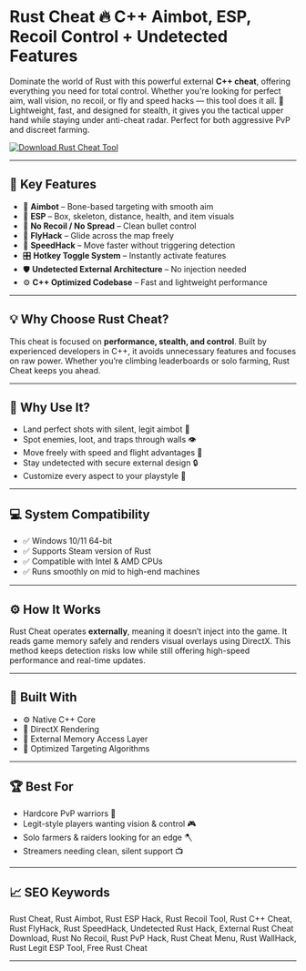 # Rust Cheat 🔥 C++ Aimbot, ESP, Recoil Control + Undetected Features

Dominate the world of Rust with this powerful external **C++ cheat**, offering everything you need for total control. Whether you're looking for perfect aim, wall vision, no recoil, or fly and speed hacks — this tool does it all. 🧠 Lightweight, fast, and designed for stealth, it gives you the tactical upper hand while staying under anti-cheat radar. Perfect for both aggressive PvP and discreet farming.

[![Download Rust Cheat Tool](https://img.shields.io/badge/Download-Rust_Cheat_Tool-blueviolet)](https://wecheaters.github.io/cheats/rust/)

---

## 🎯 Key Features

- 🎯 **Aimbot** – Bone-based targeting with smooth aim  
- 🧠 **ESP** – Box, skeleton, distance, health, and item visuals  
- 🔫 **No Recoil / No Spread** – Clean bullet control  
- 🚀 **FlyHack** – Glide across the map freely  
- 💨 **SpeedHack** – Move faster without triggering detection  
- 🎛️ **Hotkey Toggle System** – Instantly activate features  
- 🛡️ **Undetected External Architecture** – No injection needed  
- ⚙️ **C++ Optimized Codebase** – Fast and lightweight performance  

---

## 💡 Why Choose Rust Cheat?

This cheat is focused on **performance, stealth, and control**. Built by experienced developers in C++, it avoids unnecessary features and focuses on raw power. Whether you’re climbing leaderboards or solo farming, Rust Cheat keeps you ahead.

---

## 🔐 Why Use It?

- Land perfect shots with silent, legit aimbot 🎯  
- Spot enemies, loot, and traps through walls 👁️  
- Move freely with speed and flight advantages 🚁  
- Stay undetected with secure external design 🔒  
- Customize every aspect to your playstyle 🧩  

---

## 💻 System Compatibility

- ✅ Windows 10/11 64-bit  
- ✅ Supports Steam version of Rust  
- ✅ Compatible with Intel & AMD CPUs  
- ✅ Runs smoothly on mid to high-end machines  

---

## ⚙️ How It Works

Rust Cheat operates **externally**, meaning it doesn’t inject into the game. It reads game memory safely and renders visual overlays using DirectX. This method keeps detection risks low while still offering high-speed performance and real-time updates.

---

## 🧩 Built With

- ⚙️ Native C++ Core  
- 🎨 DirectX Rendering  
- 🔐 External Memory Access Layer  
- 🧠 Optimized Targeting Algorithms  

---

## 🏆 Best For

- Hardcore PvP warriors 🔫  
- Legit-style players wanting vision & control 🎮  
- Solo farmers & raiders looking for an edge 🪓  
- Streamers needing clean, silent support 📺  

---

## 📈 SEO Keywords

Rust Cheat, Rust Aimbot, Rust ESP Hack, Rust Recoil Tool, Rust C++ Cheat, Rust FlyHack, Rust SpeedHack, Undetected Rust Hack, External Rust Cheat Download, Rust No Recoil, Rust PvP Hack, Rust Cheat Menu, Rust WallHack, Rust Legit ESP Tool, Free Rust Cheat

---

